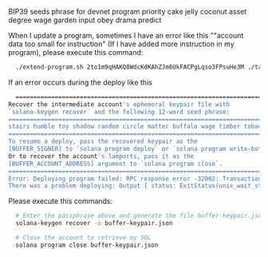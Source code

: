 BIP39 seeds phrase for devnet program
priority cake jelly coconut asset degree wage garden input obey drama predict

When I update a program, sometimes I have an error like this ""account data too small for instruction" (If I have added more instruction in my program), please execute this command:
```sh
  ./extend-program.sh 2to1m9qHAKQ8WdcKdKAhZJm6UkFACPgLqso3FPsuHe3M ./target/deploy/solana_movie.so
```

If an error occurs during the deploy like this 
```sh
  =================================================================================
Recover the intermediate account's ephemeral keypair file with
`solana-keygen recover` and the following 12-word seed phrase:
=================================================================================
stairs humble toy shadow random circle matter buffalo wage timber tobacco initial
=================================================================================
To resume a deploy, pass the recovered keypair as the
[BUFFER_SIGNER] to `solana program deploy` or `solana program write-buffer'.
Or to recover the account's lamports, pass it as the
[BUFFER_ACCOUNT_ADDRESS] argument to `solana program close`.
=================================================================================
Error: Deploying program failed: RPC response error -32002: Transaction simulation failed: Error processing Instruction 0: account data too small for instruction [3 log messages]
There was a problem deploying: Output { status: ExitStatus(unix_wait_status(256)), stdout: "", stderr: "" }.
```
Please execute this commands:
```sh
  # Enter the passphrase above and generate the file buffer-keypair.json
  solana-keygen recover -o buffer-keypair.json

  # Close the account to retrieve my SOL
  solana program close buffer-keypair.json
```